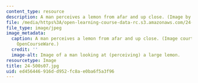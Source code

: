 ```yaml
---
content_type: resource
description: A man perceives a lemon from afar and up close. (Image by MIT OCW.)
file: /media/https%3A/open-learning-course-data-rc.s3.amazonaws.com/24-500-topics-in-philosophy-of-mind-perceptual-experience-spring-2007/ed456446916dd952fc8ae0ba6f5a3f96_24-500s07.jpg
file_type: image/jpeg
image_metadata:
  caption: A man perceives a lemon from afar and up close. (Image courtesy of MIT
    OpenCourseWare.)
  credit: ''
  image-alt: Image of a man looking at (perceiving) a large lemon.
resourcetype: Image
title: 24-500s07.jpg
uid: ed456446-916d-d952-fc8a-e0ba6f5a3f96
---
```

